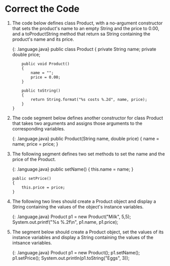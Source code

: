 <!-- this worksheet covers chapters 8 & 16 of Deitel -->

# Correct the Code

1. The code below defines class Product, with a no-argument constructor that sets the product's name to an empty String and the price to 0.00, and a toProductString method that return sa String containing the product's name and its price.
   
   {: .language.java}
       public class Product
       {
           private String name;
           private double price;
       
           public void Product()
           {
               name = "";
               price = 0.00;
           }
       
           public toString()
           {
               return String.format("%s costs %.2d", name, price);
           }
       }
   
2. The code segment below defines another constructor for class Product that takes two arguments and assigns those arguments to the corresponding variables.
   
   {: .language.java}
       public Product(String name, double price)
       {
           name = name;
           price = price;
       }
   
3. The following segment defines two set methods to set the name and the price of the Product.
    
   {: .language.java}
       public setName()
       {
           this.name = name;
       }
       
       public setPrice()
       {
           this.price = price;
       }
   
4. The following two lines should create a Product object and display a String containing the values of the object's instance variables.
   
   {: .language.java}
       Product p1 = new Product("Milk", 5,5);
       System.out.printf("%s %.2f\n", p1.name, p1.price);
   
5. The segment below should create a Product object, set the values of its instance variables and display a String containing the values of the intsance variables.
   
   {: .language.java}
       Product p1 = new Product();
       p1.setName();
       p1.setPrice();
       System.out.println(p1.toString("Eggs", 3));
